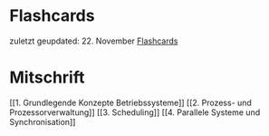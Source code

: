 # Flashcards
zuletzt geupdated: 22. November
[Flashcards](https://ankiweb.net/shared/info/718098908)
# Mitschrift
[[1. Grundlegende Konzepte Betriebssysteme]]
[[2. Prozess- und Prozessorverwaltung]]
[[3. Scheduling]]
[[4. Parallele Systeme und Synchronisation]]
